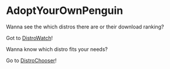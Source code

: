 # AdoptYourOwnPenguin

Wanna see the which distros there are or their download ranking?

Got to [DistroWatch](https://distrowatch.com/)!

Wanna know which distro fits your needs?

Go to [DistroChooser](https://distrochooser.de/)!
